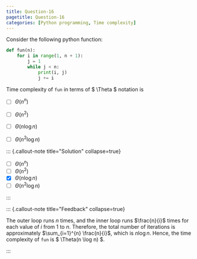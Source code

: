 ```yaml
---
title: Question-16
pagetitle: Question-16
categories: [Python programming, Time complexity]
---
```


Consider the following python function:
```python 
def fun(n):
    for i in range(1, n + 1):
        j = 1
        while j < n:
            print(i, j)
            j += i

```

Time complexity of `fun` in terms of $ \Theta $ notation is

- [ ] $\Theta(n^n)$
- [ ] $\Theta(n^2)$
- [ ] $\Theta(n \log n)$
- [ ] $\Theta(n^2 \log n)$



::: {.callout-note title="Solution" collapse=true}

- [ ] $\Theta(n^n)$
- [ ] $\Theta(n^2)$
- [x] $\Theta(n \log n)$
- [ ] $\Theta(n^2 \log n)$

:::



::: {.callout-note title="Feedback" collapse=true}

The outer loop runs $n$ times, and the inner loop runs $\frac{n}{i}$ times for each value of $i$ from $1$ to $n$. Therefore, the total number of iterations is approximately $\sum_{i=1}^{n} \frac{n}{i}$, which is $n \log n$. Hence, the time complexity of `fun` is $ \Theta(n \log n) $.

:::